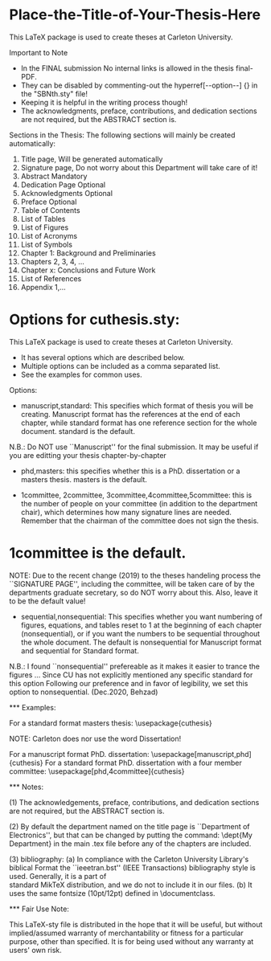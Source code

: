 # Place-the-Title-of-Your-Thesis-Here

This LaTeX package is used to create theses at Carleton University.

Important to Note

* In the FINAL submission No internal links is allowed in the thesis final-PDF.
* They can be disabled by commenting-out the hyperref[--option--] {} in the "SBNth.sty" file!
* Keeping it is helpful in the writing process though!
* The acknowledgments, preface, contributions, and dedication sections are not required, but the ABSTRACT section is.


Sections in the Thesis:
The following sections will mainly be created automatically:
1) Title page, Will be generated automatically
2) Signature page, Do not worry about this Department will take care of it!
3) Abstract Mandatory
4) Dedication Page Optional
5) Acknowledgments Optional
6) Preface Optional
7) Table of Contents
8) List of Tables
9) List of Figures
10) List of Acronyms
11) List of Symbols
12) Chapter 1: Background and Preliminaries
23) Chapters 2, 3, 4, ...
24) Chapter x: Conclusions and Future Work
25) List of References
26) Appendix 1,...



Options for cuthesis.sty:
======================================================================
This LaTeX package is used to create theses at Carleton University.
* It has several options which are described below.
* Multiple options can be included as a comma separated list.
* See the examples for common uses.

Options:

* manuscript,standard: 
This specifies which format of thesis you will be creating. Manuscript format has the references at the end of each chapter, while standard format has one reference section for the whole document. standard is the default.

N.B.: Do NOT use ``Manuscript'' for the final submission. It may be useful if you are editting your thesis chapter-by-chapter

* phd,masters: this specifies whether this is a PhD. dissertation or a masters thesis. masters is the default.

* 1committee, 2committee, 3committee,4committee,5committee: 
this is the number of people on your committee (in addition to the department chair), which determines how many signature lines are needed. Remember that the chairman of the committee does not sign the thesis.
# 1committee is the default.
NOTE: Due to the recent change (2019) to the theses handeling process the ``SIGNATURE PAGE'', including the committee, will be taken care of by the departments graduate secretary, so do NOT worry about this. Also, leave it to be the default value!

* sequential,nonsequential: 
This specifies whether you want numbering of figures, equations, and tables reset to 1 at the beginning of each chapter (nonsequential), or if you want the numbers to be sequential throughout the whole document. The default is nonsequential for Manuscript format and sequential for Standard format.

N.B.: I found ``nonsequential'' prefereable as it makes it easier to trance the figures ... Since CU has not explicitly mentioned any specific standard for this option Following our preference and in favor of legibility, we set this option to nonsequential. (Dec.2020, Behzad)

*** Examples:

For a standard format masters thesis:  \usepackage{cuthesis}

NOTE: Carleton does nor use the word Dissertation!

For a manuscript format PhD. dissertation: \usepackage[manuscript,phd]{cuthesis}
For a standard format PhD. dissertation with a four member committee: \usepackage[phd,4committee]{cuthesis}

*** Notes:

(1) The acknowledgements, preface, contributions, and dedication sections are not required, but the ABSTRACT section is.

(2) By default the department named on the title page is ``Department of Electronics'', but that can be changed by putting the command: \dept{My Department} in the main .tex file before any of the chapters are included.

(3) bibliography:
   (a) In compliance with the Carleton University Library's biblical Format the ``ieeetran.bst'' (IEEE Transactions) bibliography style is used. Generally, it is a part of    
       standard MikTeX distribution, and we do not to include it in our files.
   (b) It uses the same fontsize (10pt/12pt) defined in \documentclass[]().
   
   
   
*** Fair Use Note:

This LaTeX-sty file is distributed in the hope that it will be useful, but without implied/assumed warranty of merchantability or fitness for a particular purpose, other than specified. It is for being used without any warranty at users' own risk.


